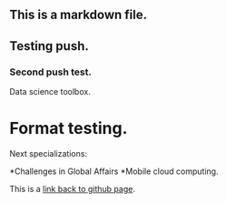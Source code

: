 ## This is a markdown file.
## Testing push.
### Second push test.

Data science toolbox.

Format testing.
============


Next specializations:

*Challenges in Global Affairs
*Mobile cloud computing.

This is a [link back to github page](https://github.com/langwidlow/datasciencecoursera).


